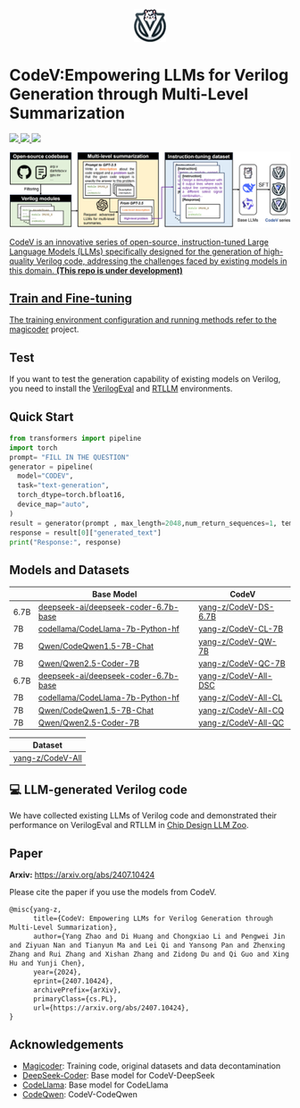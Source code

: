 <div align="center">
  <img src="./assets/logo.png" style="zoom:25%;" /> 
</div>

# CodeV:Empowering LLMs for Verilog Generation through Multi-Level Summarization
<p align="left">
    <a href="https://arxiv.org/abs/2407.10424"><img src="https://img.shields.io/badge/arXiv-2407.10424-b31b1b.svg?style=for-the-badge">
    <a href="https://huggingface.co/collections/yang-z/codev-6698a560cd94e61a9675fa2a"><img src="https://img.shields.io/badge/🤗%20Hugging%20Face-CodeV-%23ff8811.svg?style=for-the-badge">
    <a href="https://opensource.org/license/mit/"><img src="https://img.shields.io/badge/License-MIT-blue.svg?style=for-the-badge">
</p>
<img src="assets/overview.png" style="zoom:50%;" /> 

CodeV is an innovative series of open-source, instruction-tuned Large Language Models (LLMs) specifically designed for the generation of high-quality Verilog code, addressing the challenges faced by existing models in this domain.  **(This repo is under development)** 

## Train and Fine-tuning

The training environment configuration and running methods refer to the [magicoder](https://github.com/ise-uiuc/magicoder) project.

## Test

If you want to test the generation capability of existing models on Verilog, you need to install the [VerilogEval](https://github.com/NVlabs/verilog-eval) and [RTLLM](https://github.com/hkust-zhiyao/rtllm) environments.

## Quick Start

```python
from transformers import pipeline
import torch
prompt= "FILL IN THE QUESTION"
generator = pipeline(
  model="CODEV",
  task="text-generation",
  torch_dtype=torch.bfloat16,
  device_map="auto",
)
result = generator(prompt , max_length=2048,num_return_sequences=1, temperature=0.0)
response = result[0]["generated_text"]
print("Response:", response)
```

## Models and Datasets

|      | Base Model                                                                                          | CodeV                                                               |
| ---- | --------------------------------------------------------------------------------------------------- | ------------------------------------------------------------------- |
| 6.7B | [deepseek-ai/deepseek-coder-6.7b-base](https://huggingface.co/deepseek-ai/deepseek-coder-6.7b-base) | [yang-z/CodeV-DS-6.7B](https://huggingface.co/yang-z/CodeV-DS-6.7B) |
| 7B   | [codellama/CodeLlama-7b-Python-hf](https://huggingface.co/codellama/CodeLlama-7b-Python-hf)         | [yang-z/CodeV-CL-7B](https://huggingface.co/yang-z/CodeV-CL-7B)     |
| 7B   | [Qwen/CodeQwen1.5-7B-Chat](https://huggingface.co/Qwen/CodeQwen1.5-7B-Chat)                         | [yang-z/CodeV-QW-7B](https://huggingface.co/yang-z/CodeV-QW-7B)     |
| 7B   | [Qwen/Qwen2.5-Coder-7B](https://huggingface.co/Qwen/Qwen2.5-Coder-7B)                         | [yang-z/CodeV-QC-7B](https://huggingface.co/yang-z/CodeV-QC-7B)      |
| 6.7B | [deepseek-ai/deepseek-coder-6.7b-base](https://huggingface.co/deepseek-ai/deepseek-coder-6.7b-base)               | [yang-z/CodeV-All-DSC](https://huggingface.co/yang-z/CodeV-All-DSC)      |
| 7B   | [codellama/CodeLlama-7b-Python-hf](https://huggingface.co/codellama/CodeLlama-7b-Python-hf)                       | [yang-z/CodeV-All-CL](https://huggingface.co/yang-z/CodeV-All-CL)      |
| 7B   |[Qwen/CodeQwen1.5-7B-Chat](https://huggingface.co/Qwen/CodeQwen1.5-7B-Chat)                         | [yang-z/CodeV-All-CQ](https://huggingface.co/yang-z/CodeV-All-CQ)      |
| 7B   |[Qwen/Qwen2.5-Coder-7B](https://huggingface.co/Qwen/Qwen2.5-Coder-7B)                              | [yang-z/CodeV-All-QC](https://huggingface.co/yang-z/CodeV-All-QC)      |


|Dataset                                                                                          | 
| ------------------------------------------------------------------- |
|  [yang-z/CodeV-All](https://huggingface.co/datasets/yang-z/CodeV-All) |


## 💻 LLM-generated Verilog code

We have collected existing LLMs of Verilog code and demonstrated their performance on VerilogEval and RTLLM in [Chip Design LLM Zoo](https://iprc-dip.github.io/AwesomeChipDesignLeaderBoard).

## Paper
**Arxiv:** <https://arxiv.org/abs/2407.10424>

Please cite the paper if you use the models from CodeV.

```
@misc{yang-z,
      title={CodeV: Empowering LLMs for Verilog Generation through Multi-Level Summarization}, 
      author={Yang Zhao and Di Huang and Chongxiao Li and Pengwei Jin and Ziyuan Nan and Tianyun Ma and Lei Qi and Yansong Pan and Zhenxing Zhang and Rui Zhang and Xishan Zhang and Zidong Du and Qi Guo and Xing Hu and Yunji Chen},
      year={2024},
      eprint={2407.10424},
      archivePrefix={arXiv},
      primaryClass={cs.PL},
      url={https://arxiv.org/abs/2407.10424}, 
}
```

## Acknowledgements

* [Magicoder](https://github.com/ise-uiuc/magicoder): Training code, original datasets and data decontamination
* [DeepSeek-Coder](https://github.com/deepseek-ai/DeepSeek-Coder): Base model for CodeV-DeepSeek
* [CodeLlama](https://ai.meta.com/research/publications/code-llama-open-foundation-models-for-code/): Base model for CodeLlama
* [CodeQwen](https://github.com/QwenLM/CodeQwen1.5): CodeV-CodeQwen 